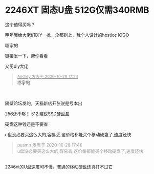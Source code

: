 # 2246XT 固态U盘 512G仅需340RMB


这个值得买吗？

明年我给大佬们DIY一批，全都刻上，我个人设计的hostloc lOGO

哪家的

链接发一下，帮你看看

又见diy大佬<img id="aimg_q5gp0" onclick="zoom(this, this.src, 0, 0, 0)" class="zoom" src="https://cdn.jsdelivr.net/gh/hishis/forum-master/public/images/patch.gif" onmouseover="img_onmouseoverfunc(this)" onload="thumbImg(this)" border="0" alt="" />

<div class="quote"><blockquote><font size="2"><a href="https://www.hostloc.com/forum.php?mod=redirect&amp;goto=findpost&amp;pid=9365093&amp;ptid=759479" target="_blank"><font color="#999999">Andrey 发表于 2020-10-28 17:24</font></a></font><br />
哪家的</blockquote></div><br />
<br />
隔壁论坛发的，天猫新店开张说是亏本出

256还不够！ 512.建议SSD硬盘盒

硬盘这种钱还是不要省

u盘没必要买这么大的,容易丢,这价格都能买个移动硬盘了,速度还快

<div class="quote"><blockquote><font color="#999999">puamn 发表于 2020-10-28 17:46</font><br />
<font color="#999999">u盘没必要买这么大的,容易丢,这价格都能买个移动硬盘了,速度还快</font></blockquote></div><br />
2246xt的U盘速度可不慢，普通的移动硬盘还真打不过它<img src="static/image/smiley/default/lol.gif" smilieid="12" border="0" alt="" />
